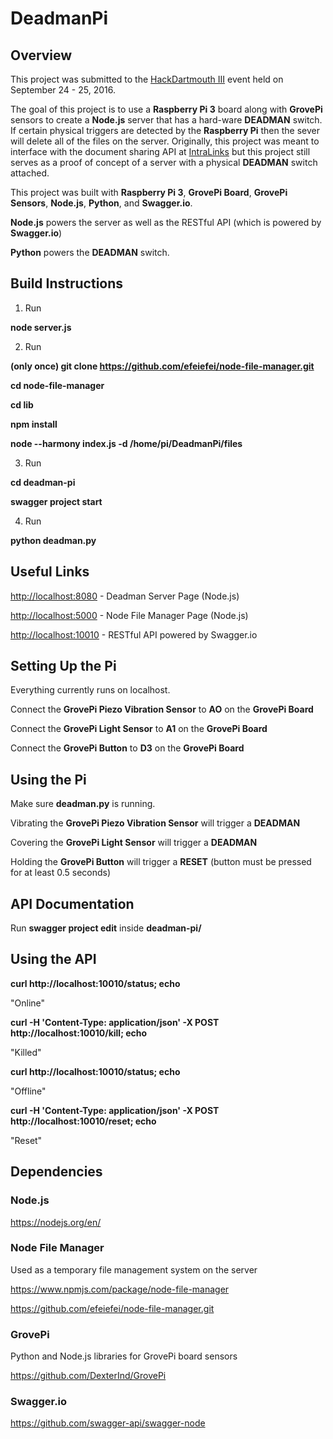 # DeadmanPi

## Overview

This project was submitted to the [HackDartmouth III](hackdartmouth.io) event held on September 24 - 25, 2016.

The goal of this project is to use a **Raspberry Pi 3** board along with **GrovePi** sensors to create a **Node.js** server that has a hard-ware **DEADMAN** switch. If certain physical triggers are detected by the **Raspberry Pi** then the sever will delete all of the files on the server. Originally, this project was meant to interface with the document sharing API at [IntraLinks](https://developers.intralinks.com) but this project still serves as a proof of concept of a server with a physical **DEADMAN** switch attached.

This project was built with **Raspberry Pi 3**, **GrovePi Board**, **GrovePi Sensors**, **Node.js**, **Python**, and **Swagger.io**.

**Node.js** powers the server as well as the RESTful API (which is powered by **Swagger.io**)

**Python** powers the **DEADMAN** switch.

## Build Instructions

1. Run 

  **node server.js**
  
2. Run 

  **(only once) git clone https://github.com/efeiefei/node-file-manager.git**

  **cd node-file-manager**

  **cd lib**
  
  **npm install**
  
  **node --harmony index.js -d /home/pi/DeadmanPi/files**
  
3. Run

  **cd deadman-pi**
  
  **swagger project start**

4. Run

  **python deadman.py**

## Useful Links

<http://localhost:8080> - Deadman Server Page (Node.js)

<http://localhost:5000> - Node File Manager Page (Node.js)

<http://localhost:10010> - RESTful API powered by Swagger.io

## Setting Up the Pi

Everything currently runs on localhost.

Connect the **GrovePi Piezo Vibration Sensor** to **AO** on the **GrovePi Board**

Connect the **GrovePi Light Sensor** to **A1** on the **GrovePi Board**

Connect the **GrovePi Button** to **D3** on the **GrovePi Board**

## Using the Pi

Make sure **deadman.py** is running.

Vibrating the **GrovePi Piezo Vibration Sensor** will trigger a **DEADMAN**

Covering the **GrovePi Light Sensor** will trigger a **DEADMAN**

Holding the **GrovePi Button** will trigger a **RESET** (button must be pressed for at least 0.5 seconds)

## API Documentation

Run **swagger project edit** inside **deadman-pi/**

## Using the API

**curl http://localhost:10010/status; echo**

"Online"

**curl -H 'Content-Type: application/json' -X POST http://localhost:10010/kill; echo**

"Killed"

**curl http://localhost:10010/status; echo**

"Offline"

**curl -H 'Content-Type: application/json' -X POST http://localhost:10010/reset; echo**

"Reset"

## Dependencies

### Node.js

https://nodejs.org/en/

### Node File Manager

Used as a temporary file management system on the server

https://www.npmjs.com/package/node-file-manager

https://github.com/efeiefei/node-file-manager.git

### GrovePi

Python and Node.js libraries for GrovePi board sensors

https://github.com/DexterInd/GrovePi


### Swagger.io

https://github.com/swagger-api/swagger-node
